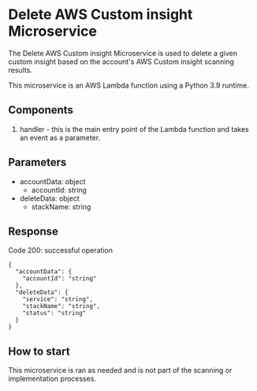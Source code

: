 # Delete AWS Custom insight Microservice

The Delete AWS Custom insight Microservice is used to delete a given custom insight based on the account's AWS Custom insight scanning results.

This microservice is an AWS Lambda function using a Python 3.9 runtime.

## Components

1. handler - this is the main entry point of the Lambda function and takes an event as a parameter.

## Parameters

- accountData: object
  - accountId: string
- deleteData: object
  - stackName: string


## Response

Code 200: successful operation
```
{
  "accountData": {
    "accountId": "string"
  },
  "deleteData": {
    "service": "string",
    "stackName": "string",
    "status": "string"
  }
}
```

## How to start

This microservice is ran as needed and is not part of the scanning or implementation processes.
